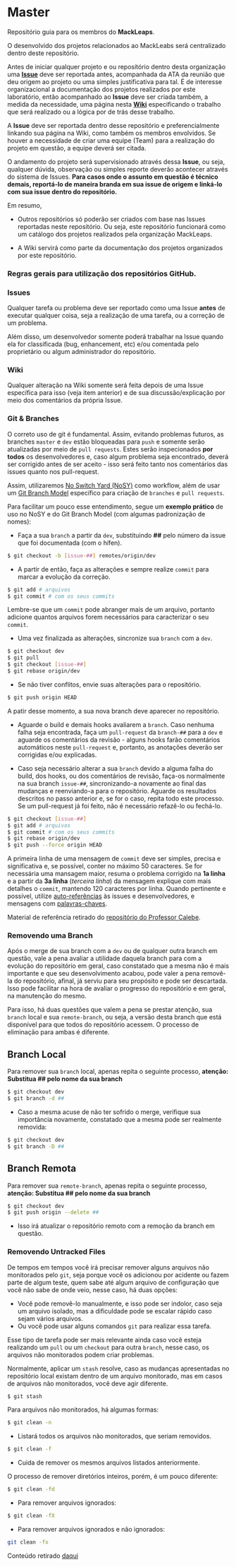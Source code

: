 # Master
Repositório guia para os membros do **MackLeaps**. 

O desenvolvido dos projetos relacionados ao MackLeabs será centralizado dentro deste repositório.

Antes de iniciar qualquer projeto e ou reposítório dentro desta organização uma [**Issue**](https://github.com/MACKLEAPS/master/issues) deve ser reportada antes, acompanhada da ATA da reunião que deu origem ao projeto ou uma simples justificativa para tal. É de interesse organizacional a documentação dos projetos realizados por este laboratório, então acompanhado ao **Issue** deve ser criada também, a medida da necessidade, uma página nesta [**Wiki**](https://github.com/MACKLEAPS/master/wiki) especificando o trabalho que será realizado ou a lógica por de trás desse trabalho. 

A **Issue** deve ser reportada dentro desse repositório e preferencialmente linkando sua página na Wiki, como também os membros envolvidos. Se houver a necessidade de criar uma equipe (Team) para a realização do projeto em questão, a equipe deverá ser citada. 

O andamento do projeto será supervisionado através dessa **Issue**, ou seja, qualquer dúvida, observação ou simples reporte deverão acontecer através do sistema de Issues. **Para casos onde o assunto em questão é técnico demais, reportá-lo de maneira branda em sua issue de origem e linká-lo com sua issue dentro do repositório.**

Em resumo, 

* Outros repositórios só poderão ser criados com base nas Issues reportadas neste repositório. Ou seja, este repositório funcionará como um catálogo dos projetos realizados pela organização MackLeaps. 

* A Wiki servirá como parte da documentação dos projetos organizados por este repositório. 


### Regras gerais para utilização dos repositórios GitHub. 

### Issues

Qualquer tarefa ou problema deve ser reportado como uma Issue **antes** de executar qualquer coisa, seja a realização de
uma tarefa, ou a correção de um problema.

Além disso, um desenvolvedor somente poderá trabalhar na Issue quando ela for classificada (bug, enhancement, etc) e/ou
comentada pelo proprietário ou algum administrador do repositório.

### Wiki

Qualquer alteração na Wiki somente será feita depois de uma Issue específica para isso (veja item anterior) e de sua
discussão/explicação por meio dos comentários da própria Issue. 

### Git & Branches

O correto uso de git é fundamental. Assim, evitando problemas futuros, as branches `master` e `dev` estão bloqueadas
para `push` e somente serão atualizadas por meio de `pull requests`. Estes serão inspecionados **por todos** os
desenvolvedores e, caso algum problema seja encontrado, deverá ser corrigido antes de ser aceito - isso será feito tanto
nos comentários das issues quanto nos pull-request.

Assim, utilizaremos [No Switch Yard (NoSY)](http://geant.cern.ch/content/suggested-work-flow-distributed-projects-nosy)
como workflow, além de usar um [Git Branch Model](http://nvie.com/posts/a-successful-git-branching-model/) específico
para criação de `branches` e `pull requests`.

Para facilitar um pouco esse entendimento, segue um **exemplo prático** de uso no NoSY e do Git Branch Model (com
algumas padronização de nomes):

* Faça a sua `branch` a partir da `dev`, substituindo **##** pelo número da issue que foi documentada (com o hífen).

```bash
$ git checkout -b [issue-##] remotes/origin/dev
```

* A partir de então, faça as alterações e sempre realize `commit` para marcar a evolução da correção.

```bash
$ git add # arquivos
$ git commit # com os seus commits
```

Lembre-se que um `commit` pode abranger mais de um arquivo, portanto adicione quantos arquivos forem necessários para
caracterizar o seu `commit`.

* Uma vez finalizada as alterações, sincronize sua `branch` com a `dev`.

```bash
$ git checkout dev
$ git pull
$ git checkout [issue-##]
$ git rebase origin/dev
```

* Se não tiver conflitos, envie suas alterações para o repositório.

```bash
$ git push origin HEAD
```

A patir desse momento, a sua nova branch deve aparecer no repositório.

* Aguarde o build e demais hooks avaliarem a `branch`. Caso nenhuma falha seja encontrada, faça um `pull-request` da
  `branch-##` para a `dev` e aguarde os comentários da revisão - alguns hooks farão comentários automáticos neste
  `pull-request` e, portanto, as anotações deverão ser corrigidas e/ou explicadas.

* Caso seja necessário alterar a sua `branch` devido a alguma falha do build, dos hooks, ou dos comentários de revisão,
  faça-os normalmente na sua branch `issue-##`, sincronizando-a novamente ao final das mudanças e reenviando-a para o
  repositório. Aguarde os resultados descritos no passo anterior e, se for o caso, repita todo este processo. Se um
  pull-request já foi feito, não é necessário refazê-lo ou fechá-lo.

```bash
$ git checkout [issue-##]
$ git add # arquivos
$ git commit # com os seus commits
$ git rebase origin/dev
$ git push --force origin HEAD
```

A primeira linha de uma mensagem de `commit` deve ser simples, precisa e significativa e, se possível, conter no máximo
50 caracteres. Se for necessária uma mansagem maior, resuma o problema corrigido na **1a linha** e a partir da **3a
linha** (_terceira linha_) da mensagem explique com mais detalhes o `commit`, mantendo 120 caracteres por linha. Quando
pertinente e possível, utilize [auto-referências](https://help.github.com/articles/autolinked-references-and-urls/) às
issues e desenvolvedores, e mensagens com
[palavras-chaves](https://help.github.com/articles/closing-issues-via-commit-messages/).

Material de referência retirado do [repositório do Professor Calebe](https://github.com/Prof-Calebe/substituicao/blob/master/README.md).


### Removendo uma Branch

Após o merge de sua branch com a `dev` ou de qualquer outra branch em questão, vale a pena avaliar a utilidade daquela branch para com a evolução do repositório em geral, caso constatado que a mesma não é mais importante e que seu desenvolvimento acabou, pode valer a pena removê-la do repositório, afinal, já serviu para seu propósito e pode ser descartada. Isso pode facilitar na hora de avaliar o progresso do repositório e em geral, na manutenção do mesmo.

Para isso, há duas questões que valem a pena se prestar atenção, sua `branch` local e sua `remote-branch`, ou seja, a versão desta branch que está disponível para que todos do repositório acessem. O processo de eliminação para ambas é diferente.

## Branch Local

Para remover sua `branch` local, apenas repita o seguinte processo, **atenção: Substitua ## pelo nome da sua branch**

```bash
$ git checkout dev
$ git branch -d ##
```
* Caso a mesma acuse de não ter sofrido o merge, verifique sua importância novamente, constatado que a mesma pode ser realmente removida:

```bash
$ git checkout dev
$ git branch -D ##
```
## Branch Remota

Para remover sua `remote-branch`, apenas repita o seguinte processo, **atenção: Substitua ## pelo nome da sua branch**

```bash
$ git checkout dev
$ git push origin --delete ##
```

* Isso irá atualizar o repositório remoto com a remoção da branch em questão. 

### Removendo Untracked Files

De tempos em tempos você irá precisar remover alguns arquivos não monitorados pelo `git`, seja porque você os adicionou por acidente ou fazem parte de algum teste, quem sabe até algum arquivo de configuração que você não sabe de onde veio, nesse caso, há duas opções:

* Você pode removê-lo manualmente, e isso pode ser indolor, caso seja um arquivo isolado, mas a dificuldade pode se escalar rápido caso sejam vários arquivos.
* Ou você pode usar alguns comandos `git` para realizar essa tarefa.

Esse tipo de tarefa pode ser mais relevante ainda caso você esteja realizando um `pull` ou um `checkout` para outra `branch`, nesse caso, os arquivos não monitorados podem criar problemas. 

Normalmente, aplicar um `stash` resolve, caso as mudanças apresentadas no repositório local existam dentro de um arquivo monitorado, mas em casos de arquivos não monitorados, você deve agir diferente.

```bash
$ git stash

```
Para arquivos não monitorados, há algumas formas:

```bash
$ git clean -n

```

* Listará todos os arquivos não monitorados, que seriam removidos.

```bash
$ git clean -f

```
 * Cuida de remover os mesmos arquivos listados anteriormente.

O processo de remover diretórios inteiros, porém, é um pouco diferente: 

```bash
$ git clean -fd

```
* Para remover arquivos ignorados:

```bash
$ git clean -fX

```
* Para remover arquivos ignorados e não ignorados:

```bash
git clean -fx

```

Conteúdo retirado [daqui](https://stackoverflow.com/questions/61212/how-to-remove-local-untracked-files-from-the-current-git-working-tree)
